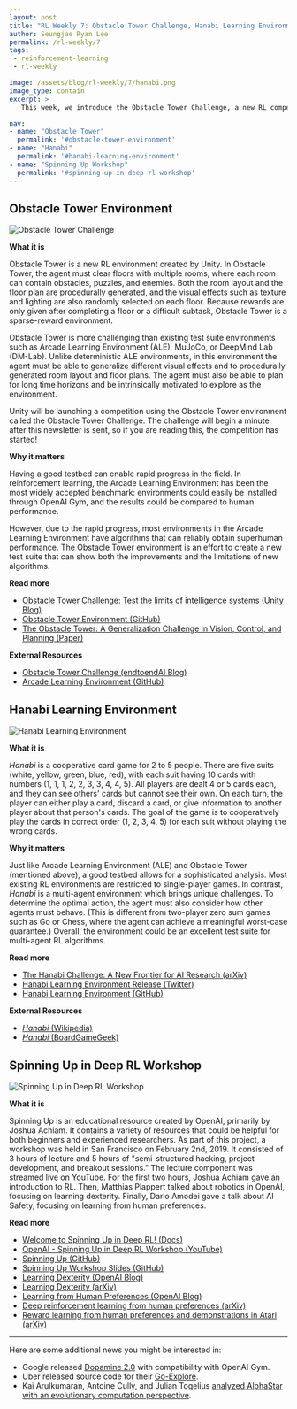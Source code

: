 ```yaml
---
layout: post
title: "RL Weekly 7: Obstacle Tower Challenge, Hanabi Learning Environment, and Spinning Up Workshop"
author: Seungjae Ryan Lee
permalink: /rl-weekly/7
tags:
 - reinforcement-learning
 - rl-weekly

image: /assets/blog/rl-weekly/7/hanabi.png
image_type: contain
excerpt: >
   This week, we introduce the Obstacle Tower Challenge, a new RL competition by Unity, Hanabi Learning Environment, a multi-agent environment by DeepMind, and Spinning Up Workshop, a workshop hosted by OpenAI.

nav:
- name: "Obstacle Tower"
  permalink: '#obstacle-tower-environment'
- name: "Hanabi"
  permalink: '#hanabi-learning-environment'
- name: "Spinning Up Workshop"
  permalink: '#spinning-up-in-deep-rl-workshop'
---
```




## Obstacle Tower Environment

<div class="w50" style="margin: 10px auto;">
  <img src="{{ absolute_url }}/assets/blog/rl-weekly/7/obstacle-tower.jpg" alt="Obstacle Tower Challenge">
</div>

**What it is**

Obstacle Tower is a new RL environment created by Unity. In Obstacle Tower, the agent must clear floors with multiple rooms, where each room can contain obstacles, puzzles, and enemies. Both the room layout and the floor plan are procedurally generated, and the visual effects such as texture and lighting are also randomly selected on each floor. Because rewards are only given after completing a floor or a difficult subtask, Obstacle Tower is a sparse-reward environment.

Obstacle Tower is more challenging than existing test suite environments such as Arcade Learning Environment (ALE), MuJoCo, or DeepMind Lab (DM-Lab). Unlike deterministic ALE environments, in this environment the agent must be able to generalize different visual effects and to procedurally generated room layout and floor plans. The agent must also be able to plan for long time horizons and be intrinsically motivated to explore as the environment.

Unity will be launching a competition using the Obstacle Tower environment called the Obstacle Tower Challenge. The challenge will begin a minute after this newsletter is sent, so if you are reading this, the competition has started!

**Why it matters**

Having a good testbed can enable rapid progress in the field. In reinforcement learning, the Arcade Learning Environment has been the most widely accepted benchmark: environments could easily be installed through OpenAI Gym, and the results could be compared to human performance.

However, due to the rapid progress, most environments in the Arcade Learning Environment have algorithms that can reliably obtain superhuman performance. The Obstacle Tower environment is an effort to create a new test suite that can show both the improvements and the limitations of new algorithms.

**Read more**

- [Obstacle Tower Challenge: Test the limits of intelligence systems (Unity Blog)](https://blogs.unity3d.com/2019/01/28/obstacle-tower-challenge-test-the-limits-of-intelligence-systems/)
- [Obstacle Tower Environment (GitHub)](https://github.com/Unity-Technologies/obstacle-tower-env)
- [The Obstacle Tower: A Generalization Challenge in Vision, Control, and Planning (Paper)](https://storage.googleapis.com/obstacle-tower-build/Obstacle_Tower_Paper_Final.pdf)

**External Resources**

- [Obstacle Tower Challenge (endtoendAI Blog)](https://www.endtoend.ai/tags/obstacle-tower/)
- [Arcade Learning Environment (GitHub)](https://github.com/mgbellemare/Arcade-Learning-Environment)



## Hanabi Learning Environment

<div class="w100" style="margin: 10px auto;">
  <img src="{{ absolute_url }}/assets/blog/rl-weekly/7/hanabi.png" alt="Hanabi Learning Environment">
</div>

**What it is**

*Hanabi* is a cooperative card game for 2 to 5 people. There are five suits (white, yellow, green, blue, red), with each suit having 10 cards with numbers (1, 1, 1, 2, 2, 3, 3, 4, 4, 5). All players are dealt 4 or 5 cards each, and they can see others' cards but cannot see their own. On each turn, the player can either play a card, discard a card, or give information to another player about that person's cards. The goal of the game is to cooperatively play the cards in correct order (1, 2, 3, 4, 5) for each suit without playing the wrong cards.

**Why it matters**

Just like Arcade Learning Environment (ALE) and Obstacle Tower (mentioned above), a good testbed allows for a sophisticated analysis. Most existing RL environments are restricted to single-player games. In contrast, *Hanabi* is a multi-agent environment which brings unique challenges. To determine the optimal action, the agent must also consider how other agents must behave. (This is different from two-player zero sum games such as Go or Chess, where the agent can achieve a meaningful worst-case guarantee.) Overall, the environment could be an excellent test suite for multi-agent RL algorithms.

**Read more**

- [The Hanabi Challenge: A New Frontier for AI Research (arXiv)](https://arxiv.org/abs/1902.00506)
- [Hanabi Learning Environment Release (Twitter)](https://twitter.com/i/web/status/1092471486936436736)
- [Hanabi Learning Environment (GitHub)](https://github.com/deepmind/hanabi-learning-environment)

**External Resources**

- [*Hanabi* (Wikipedia)](https://en.wikipedia.org/wiki/Hanabi_(card_game))
- [*Hanabi* (BoardGameGeek)](https://boardgamegeek.com/boardgame/98778/hanabi)





## Spinning Up in Deep RL Workshop

<div class="w50" style="margin: 10px auto;">
  <img src="{{ absolute_url }}/assets/blog/rl-weekly/7/spinning-up-in-rl.png" alt="Spinning Up in Deep RL Workshop">
</div>

**What it is**

Spinning Up is an educational resource created by OpenAI, primarily by Joshua Achiam. It contains a variety of resources that could be helpful for both beginners and experienced researchers. As part of this project, a workshop was held in San Francisco on February 2nd, 2019. It consisted of 3 hours of lecture and 5 hours of "semi-structured hacking, project-development, and breakout sessions." The lecture component was streamed live on YouTube. For the first two hours, Joshua Achiam gave an introduction to RL. Then, Matthias Plappert talked about robotics in OpenAI, focusing on learning dexterity. Finally, Dario Amodei gave a talk about AI Safety, focusing on learning from human preferences.

**Read more**

- [Welcome to Spinning Up in Deep RL! (Docs)](http://spinningup.openai.com/en/latest/)
- [OpenAI - Spinning Up in Deep RL Workshop (YouTube)](https://www.youtube.com/watch?v=fdY7dt3ijgY)
- [Spinning Up (GitHub)](https://github.com/openai/spinningup)
- [Spinning Up Workshop Slides (GitHub)](https://github.com/openai/spinningup-workshop)
- [Learning Dexterity (OpenAI Blog)](https://blog.openai.com/learning-dexterity/)
- [Learning Dexterity (arXiv)](https://arxiv.org/abs/1808.00177)
- [Learning from Human Preferences (OpenAI Blog)](https://blog.openai.com/deep-reinforcement-learning-from-human-preferences/)
- [Deep reinforcement learning from human preferences (arXiv)](https://arxiv.org/abs/1706.03741)
- [Reward learning from human preferences and demonstrations in Atari (arXiv)](https://arxiv.org/abs/1811.06521)


---

Here are some additional news you might be interested in:

- Google released [Dopamine 2.0](https://opensource.googleblog.com/2019/02/dopamine-2.0.html) with compatibility with OpenAI Gym.
- Uber released source code for their [Go-Explore](https://github.com/uber-research/go-explore).
- Kai Arulkumaran, Antoine Cully, and Julian Togelius [analyzed AlphaStar with an evolutionary computation perspective](https://arxiv.org/abs/1902.01724).

